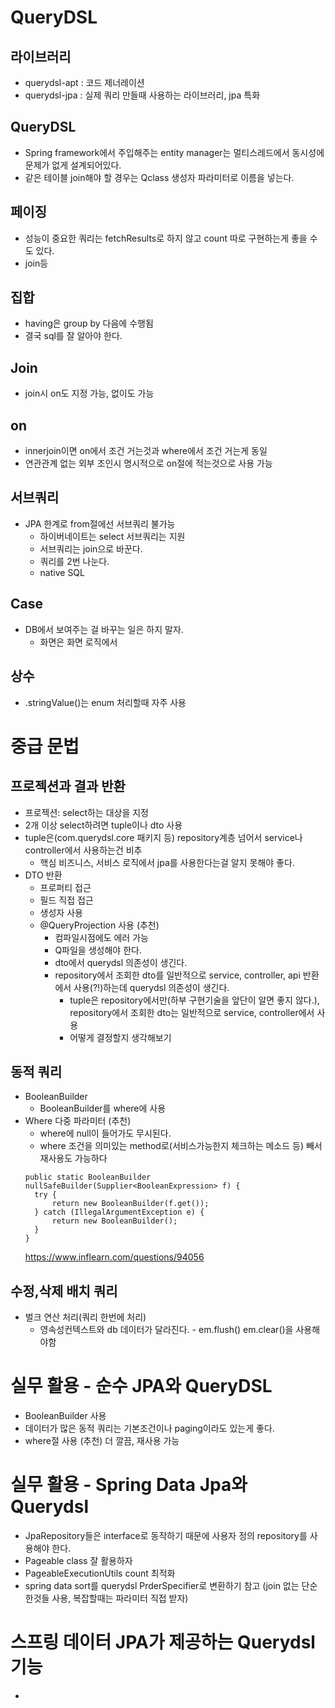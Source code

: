 # QueryDSL

## 라이브러리
- querydsl-apt : 코드 제너레이션
- querydsl-jpa : 실제 쿼리 만들때 사용하는 라이브러리, jpa 특화

## QueryDSL
- Spring framework에서 주입해주는 entity manager는 멀티스레드에서 동시성에 문제가 없게 설계되어있다.
- 같은 테이블 join해야 할 경우는 Qclass 생성자 파라미터로 이름을 넣는다.

## 페이징
- 성능이 중요한 쿼리는 fetchResults로 하지 않고 count 따로 구현하는게 좋을 수도 있다.
- join등
 
## 집합
- having은 group by 다음에 수행됨
- 결국 sql를 잘 알아야 한다.

## Join
- join시 on도 지정 가능, 없이도 가능

## on
- innerjoin이면 on에서 조건 거는것과 where에서 조건 거는게 동일
- 연관관계 없는 외부 조인시 명시적으로 on절에 적는것으로 사용 가능

## 서브쿼리
- JPA 한계로 from절에선 서브쿼리 불가능
    - 하이버네이트는 select 서브쿼리는 지원
    - 서브쿼리는 join으로 바꾼다.
    - 쿼리를 2번 나눈다.
    - native SQL
    
## Case
- DB에서 보여주는 걸 바꾸는 일은 하지 말자.
    - 화면은 화면 로직에서

## 상수
- .stringValue()는 enum 처리할때 자주 사용

# 중급 문법

## 프로젝션과 결과 반환

- 프로젝션: select하는 대상을 지정
- 2개 이상 select하려면 tuple이나 dto 사용
- tuple은(com.querydsl.core 패키지 등) repository계층 넘어서 service나 controller에서 사용하는건 비추
  - 핵심 비즈니스, 서비스 로직에서 jpa를 사용한다는걸 알지 못해야 좋다.
- DTO 반환
  - 프로퍼티 접근
  - 필드 직접 접근
  - 생성자 사용
  - @QueryProjection 사용 (추천)
    - 컴파일시점에도 에러 가능
    - Q파일을 생성해야 한다.
    - dto에서 querydsl 의존성이 생긴다.
    - repository에서 조회한 dto를 일반적으로 service, controller, api 반환에서 사용(?!)하는데 querydsl 의존성이 생긴다.
      - tuple은 repository에서만(하부 구현기술을 앞단이 알면 좋지 않다.), repository에서 조회한 dto는 일반적으로 service, controller에서 사용
      - 어떻게 결정할지 생각해보기

## 동적 쿼리

- BooleanBuilder
  - BooleanBuilder를 where에 사용
- Where 다중 파라미터 (추천)
  - where에 null이 들어가도 무시된다.
  - where 조건을 의미있는 method로(서비스가능한지 체크하는 메소드 등) 빼서 재사용도 가능하다
  ```
  public static BooleanBuilder nullSafeBuilder(Supplier<BooleanExpression> f) {
    try {
        return new BooleanBuilder(f.get());
    } catch (IllegalArgumentException e) {
        return new BooleanBuilder();
    }
  }
  ```
  https://www.inflearn.com/questions/94056
## 수정,삭제 배치 쿼리

- 벌크 연산 처리(쿼리 한번에 처리)
  - 영속성컨텍스트와 db 데이터가 달라진다. - em.flush() em.clear()을 사용해야함 
  
# 실무 활용 - 순수 JPA와 QueryDSL

- BooleanBuilder 사용
- 데이터가 많은 동적 쿼리는 기본조건이나 paging이라도 있는게 좋다.
- where절 사용 (추천) 더 깔끔, 재사용 가능

# 실무 활용 - Spring Data Jpa와 Querydsl

- JpaRepository들은 interface로 동작하기 때문에 사용자 정의 repository를 사용해야 한다.
- Pageable class 잘 활용하자
- PageableExecutionUtils count 최적화
- spring data sort를 querydsl PrderSpecifier로 변환하기 참고 (join 없는 단순한것들 사용, 복잡할때는 파라미터 직접 받자)

# 스프링 데이터 JPA가 제공하는 Querydsl 기능

- 